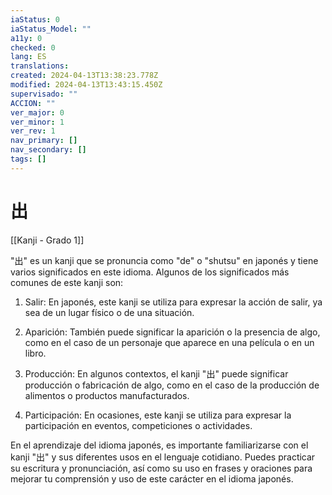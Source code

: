```yaml
---
iaStatus: 0
iaStatus_Model: ""
a11y: 0
checked: 0
lang: ES
translations: 
created: 2024-04-13T13:38:23.778Z
modified: 2024-04-13T13:43:15.450Z
supervisado: ""
ACCION: ""
ver_major: 0
ver_minor: 1
ver_rev: 1
nav_primary: []
nav_secondary: []
tags: []
---
```

# 出

[[Kanji - Grado 1]]

"出" es un kanji que se pronuncia como "de" o "shutsu" en japonés y tiene varios significados en este idioma. Algunos de los significados más comunes de este kanji son:

1. Salir: En japonés, este kanji se utiliza para expresar la acción de salir, ya sea de un lugar físico o de una situación.

2. Aparición: También puede significar la aparición o la presencia de algo, como en el caso de un personaje que aparece en una película o en un libro.

3. Producción: En algunos contextos, el kanji "出" puede significar producción o fabricación de algo, como en el caso de la producción de alimentos o productos manufacturados.

4. Participación: En ocasiones, este kanji se utiliza para expresar la participación en eventos, competiciones o actividades.

En el aprendizaje del idioma japonés, es importante familiarizarse con el kanji "出" y sus diferentes usos en el lenguaje cotidiano. Puedes practicar su escritura y pronunciación, así como su uso en frases y oraciones para mejorar tu comprensión y uso de este carácter en el idioma japonés.
